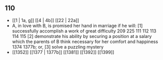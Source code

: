 ## 110
- [[1 | 1a, g]] [[4 | 4b]] [[22 | 22a]] 
- A, in love with B, is promised her hand in marriage if he will: [1] successfully accomplish a work of great difficulty 209 225 111 112 113 114 115 [2] demonstrate his ability by securing a position at a salary which the parents of B think necessary for her comfort and happiness 1374 1377b; or, [3] solve a puzzling mystery
- [[1352]] [[1377 | 1377b]] [[1381]] [[1392]] [[1399]] 

